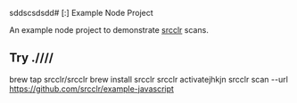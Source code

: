 sddscsdsdd# [:] Example Node Project

An example node project to demonstrate [srcclr](https://www.srcclr.com) scans.

## Try .////


brew tap srcclr/srcclr
brew install srcclr
srcclr activatejhkjn
srcclr scan --url https://github.com/srcclr/example-javascript

